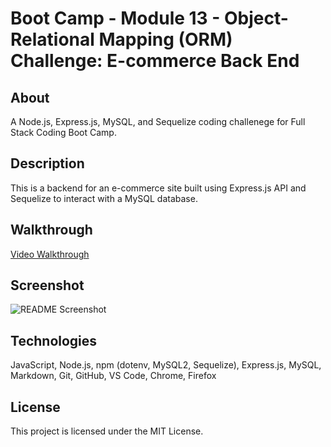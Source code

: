 # Boot Camp - Module 13 - Object-Relational Mapping (ORM) Challenge: E-commerce Back End

## About

A Node.js, Express.js, MySQL, and Sequelize coding challenege for Full Stack Coding Boot Camp.

## Description

This is a backend for an e-commerce site built using Express.js API and Sequelize to interact with a MySQL database.

## Walkthrough

[Video Walkthrough](https://drive.google.com/file/d/1Kxt0JLCalb-GalqANyjuLgYpFpEKI08J/view)

## Screenshot

![README Screenshot](./assets/screenshot.gif)

## Technologies

JavaScript, Node.js, npm (dotenv, MySQL2, Sequelize), Express.js, MySQL, Markdown, Git, GitHub, VS Code, Chrome, Firefox

## License

This project is licensed under the MIT License.
